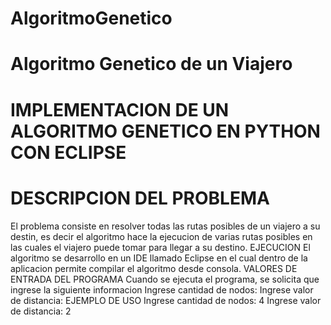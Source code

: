 # AlgoritmoGenetico
# Algoritmo Genetico de un Viajero
# IMPLEMENTACION DE UN ALGORITMO GENETICO EN PYTHON CON ECLIPSE
# DESCRIPCION DEL PROBLEMA
El problema consiste en resolver todas las rutas posibles de un viajero a su destin,
es decir el algoritmo hace la ejecucion de varias rutas posibles  en las cuales el viajero 
puede tomar para llegar a su destino. 
EJECUCION
El algoritmo se desarrollo en un IDE llamado Eclipse en el cual dentro de la aplicacion permite compilar 
el algoritmo  desde consola.
VALORES DE ENTRADA DEL PROGRAMA
Cuando se ejecuta el programa, se solicita que  ingrese la siguiente informacion
Ingrese cantidad de nodos:
Ingrese valor de  distancia:
EJEMPLO DE USO
Ingrese cantidad de nodos: 4
Ingrese valor de distancia: 2

